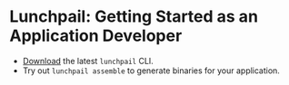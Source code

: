 # Lunchpail: Getting Started as an Application Developer

- [Download](https://github.com/IBM/lunchpail/releases/latest) the latest `lunchpail` CLI.
- Try out `lunchpail assemble` to generate binaries for your application.
